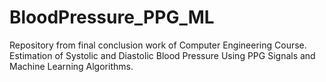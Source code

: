 # BloodPressure_PPG_ML
Repository from final conclusion work of Computer Engineering Course. Estimation of Systolic and Diastolic Blood Pressure Using PPG Signals and Machine Learning Algorithms.
